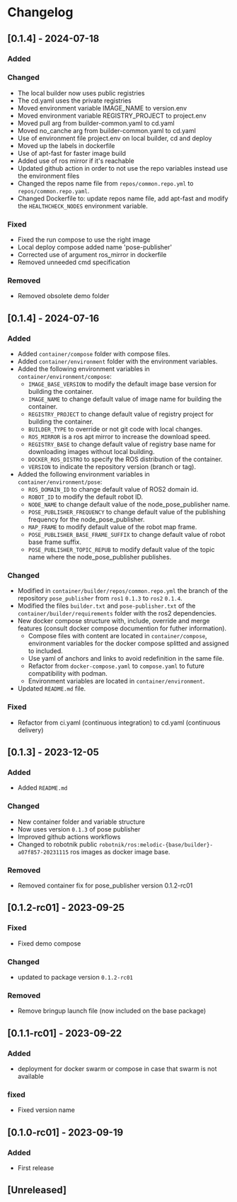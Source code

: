 # Changelog

## [0.1.4] - 2024-07-18

### Added

### Changed
- The local builder now uses public registries
- The cd.yaml uses the private registries
- Moved environment variable IMAGE_NAME to version.env
- Moved environment variable REGISTRY_PROJECT to project.env
- Moved pull arg from builder-common.yaml to cd.yaml
- Moved no_canche arg from builder-common.yaml to cd.yaml
- Use of environment file project.env on local builder, cd and deploy
- Moved up the labels in dockerfile
- Use of apt-fast for faster image build
- Added use of ros mirror if it's reachable
- Updated github action in order to not use the repo variables instead use the environment files
- Changed the repos name file from `repos/common.repo.yml` to `repos/common.repo.yaml`.
- Changed Dockerfile to: update repos name file, add apt-fast and modify the `HEALTHCHECK_NODES` environment variable.

### Fixed
- Fixed the run compose to use the right image
- Local deploy compose added name 'pose-publisher'
- Corrected use of argument ros_mirror in dockerfile
- Removed unneeded cmd specification

### Removed
- Removed obsolete demo folder

## [0.1.4] - 2024-07-16

### Added
- Added `container/compose` folder with compose files.
- Added `container/environment` folder with the environment variables.
- Added the following environment variables in `container/environment/compose`:
    - `IMAGE_BASE_VERSION` to modify the default image base version for building the container.
    - `IMAGE_NAME` to change default value of image name for building the container.
    - `REGISTRY_PROJECT` to change default value of registry project for building the container.
    - `BUILDER_TYPE` to override or not git code with local changes.
    - `ROS_MIRROR` is a ros apt mirror to increase the download speed.
    - `REGISTRY_BASE` to change default value of registry base name for downloading images without local building.
    - `DOCKER_ROS_DISTRO` to specify the ROS distribution of the container.
    - `VERSION` to indicate the repository version (branch or tag).
- Added the following environment variables in `container/environment/pose`:
    - `ROS_DOMAIN_ID` to change default value of ROS2 domain id.
    - `ROBOT_ID` to modify the default robot ID.
    - `NODE_NAME` to change default value of the node_pose_publisher name.
    - `POSE_PUBLISHER_FREQUENCY` to change default value of the publishing frequency for the node_pose_publisher.
    - `MAP_FRAME` to modify default value of the robot map frame.
    - `POSE_PUBLISHER_BASE_FRAME_SUFFIX` to change default value of robot base frame suffix.
    - `POSE_PUBLISHER_TOPIC_REPUB` to modify default value of the topic name where the node_pose_publisher publishes.


### Changed
- Modified in `container/builder/repos/common.repo.yml` the branch of the repository `pose_publisher` from `ros1` `0.1.3` to `ros2` `0.1.4`.
- Modified the files `builder.txt` and `pose-publisher.txt` of the `container/builder/requirements` folder with the ros2 dependencies.
- New docker compose structure with, include, override and merge features (consult docker compose documention for futher information).
    - Compose files with content are located in `container/compose`, environment variables for the docker compose splitted and assigned to included.
    - Use yaml of anchors and links to avoid redefinition in the same file.
    - Refactor from `docker-compose.yaml` to `compose.yaml` to future compatibility with podman.
    - Environment variables are located in `container/environment`.
- Updated `README.md` file.

### Fixed
- Refactor from ci.yaml (continuous integration) to cd.yaml (continuous delivery)

## [0.1.3] - 2023-12-05

### Added
- Added `README.md`

### Changed
- New container folder and variable structure
- Now uses version `0.1.3` of pose publisher
- Improved github actions workflows
- Changed to robotnik public `robotnik/ros:melodic-{base/builder}-a07f857-20231115` ros images as docker image base.

### Removed
- Removed container fix for pose_publisher version 0.1.2-rc01

## [0.1.2-rc01] - 2023-09-25

### Fixed
- Fixed demo compose

### Changed
- updated to package version `0.1.2-rc01`

### Removed
- Remove bringup launch file (now included on the base package)


## [0.1.1-rc01] - 2023-09-22

### Added
- deployment for docker swarm or compose in case that swarm is not available

### fixed
- Fixed version name

## [0.1.0-rc01] - 2023-09-19

### Added
- First release


## [Unreleased] 
